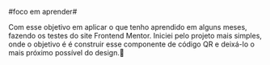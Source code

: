 #foco em aprender#

Com esse objetivo em aplicar o que tenho aprendido em alguns meses, fazendo os testes do site Frontend Mentor.
Iniciei pelo projeto mais simples, onde o objetivo é é construir esse componente de código QR e deixá-lo o mais próximo possível do design.🚀
